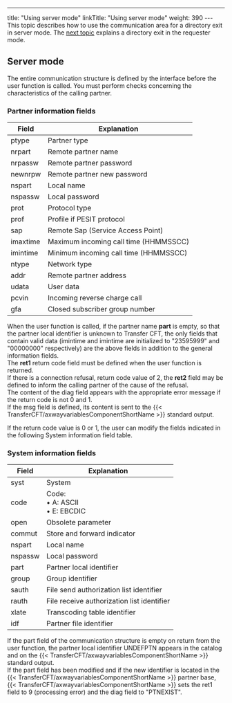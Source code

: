 ---
title: "Using  server mode"
linkTitle: "Using server mode"
weight: 390
--- This topic describes how to use the communication area for a directory
exit in server mode. The [next topic](../using_requester_mode)
explains a directory exit in the requester mode.

<span id="Server_Mode"></span>

## Server mode

The entire communication structure is defined by the interface before
the user function is called. You must perform checks concerning the characteristics
of the calling partner.

### Partner information fields

| Field  | Explanation  |
| --- | --- |
| ptype  | Partner type  |
| nrpart  | Remote partner name  |
| nrpassw  | Remote partner password  |
| newnrpw  | Remote partner new password  |
| nspart  | Local name  |
| nspassw  | Local password  |
| prot  | Protocol type  |
| prof  | Profile if PESIT protocol  |
| sap  | Remote Sap (Service Access Point)  |
| imaxtime  | Maximum incoming call time (HHMMSSCC) |
| imintime  | Minimum incoming call time (HHMMSSCC) |
| ntype  | Network type  |
| addr  | Remote partner address  |
| udata  | User data  |
| pcvin  | Incoming reverse charge call |
| gfa  | Closed subscriber group number  |

When the user function is called, if the partner name ****part****
is empty, so that the partner local identifier is unknown to Transfer
CFT, the only fields that contain valid data (imintime and imintime are
initialized to "23595999" and "00000000" respectively)
are the above fields in addition to the general information fields.  
The ****ret1**** return code field must
be defined when the user function is returned.  
If there is a connection refusal, return code value of 2, the ****ret2****
field may be defined to inform the calling partner of the cause of the
refusal.  
The content of the diag field appears with the appropriate error message
if the return code is not 0 and 1.  
If the msg field is defined, its content is sent to the {{< TransferCFT/axwayvariablesComponentShortName  >}} standard
output.

If the return code value is 0 or 1, the user can modify the fields indicated
in the following System information field table.

### System information fields

| Field  | Explanation  |
| --- | --- |
| syst  | System  |
| code  | Code:<br/> • A: ASCII<br/> • E: EBCDIC |
| open  | Obsolete parameter |
| commut  | Store and forward indicator  |
| nspart  | Local name  |
| nspassw  | Local password  |
| part  | Partner local identifier  |
| group  | Group identifier  |
| sauth  | File send authorization list identifier  |
| rauth  | File receive authorization list identifier  |
| xlate  | Transcoding table identifier  |
| idf  | Partner file identifier  |

If the part field of the communication
structure is empty on return from the user function, the partner local
identifier UNDEFPTN appears in
the catalog and on the {{< TransferCFT/axwayvariablesComponentShortName  >}} standard output.  
If the part field has been modified
and if the new identifier is located in the {{< TransferCFT/axwayvariablesComponentShortName  >}} partner base,
{{< TransferCFT/axwayvariablesComponentShortName  >}} sets the ret1 field to 9 (processing error) and the diag
field to "PTNEXIST".
